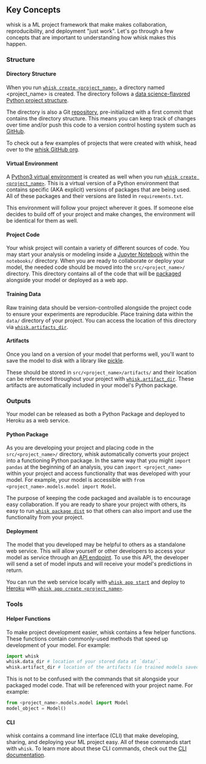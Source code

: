 ## Key Concepts

whisk is a ML project framework that make makes collaboration, reproducibility, and deployment "just work". Let's go through a few concepts that are important to understanding how whisk makes this happen.

### Structure

#### Directory Structure

When you run [`whisk create <project_name>`](cli_reference.html#whisk-create), a directory named <project_name> is created. The directory follows a [data science-flavored Python project structure](project_structure.html).

The directory is also a Git [repository](https://help.github.com/en/github/creating-cloning-and-archiving-repositories/about-repositories), pre-initialized with a first commit that contains the directory structure. This means you can keep track of changes over time and/or push this code to a version control hosting system such as [GitHub](https://github.com/).

To check out a few examples of projects that were created with whisk, head over to the [whisk GitHub org](https://github.com/whisk-ml).

#### Virtual Environment

A [Python3 virtual environment](https://docs.python.org/3/library/venv.html) is created as well when you run [`whisk create <project_name>`](cli_reference.html#whisk-create). This is a virtual version of a Python environment that contains specific (AKA explicit) versions of packages that are being used. All of these packages and their versions are listed in `requirements.txt`.

This environment will follow your project wherever it goes. If someone else decides to build off of your project and make changes, the environment will be identical for them as well.

#### Project Code

Your whisk project will contain a variety of different sources of code. You may start your analysis or modeling inside a [Jupyter Notebook](https://jupyter.org/) within the `notebooks/` directory. When you are ready to collaborate or deploy your model, the needed code should be moved into the `src/<project_name>/` directory. This directory contains all of the code that will be [packaged](#project-package) alongside your model or deployed as a web app.

#### Training Data

Raw training data should be version-controlled alongside the project code to ensure your experiments are reproducible. Place training data within the `data/` directory of your project. You can access the location of this directory via [`whisk.artifacts_dir`](autoapi/whisk/index.html#whisk.data_dir).

#### Artifacts

Once you land on a version of your model that performs well, you'll want to save the model to disk with a library like [pickle](https://docs.python.org/3/library/pickle.html).

These should be stored in `src/<project_name>/artifacts/` and their location can be referenced throughout your project with [`whisk.artifact_dir`](autoapi/whisk/index.html#whisk.artifacts_dir). These artifacts are automatically included in your model's Python package.

### Outputs

Your model can be released as both a Python Package and deployed to Heroku as a web service.

#### Python Package

As you are developing your project and placing code in the `src/<project_name>/` directory, whisk automatically converts your project into a functioning Python package. In the same way that you might `import pandas` at the beginning of an analysis, you can `import <project_name>` within your project and access functionality that was developed with your model. For example, your model is accessible with `from <project_name>.models.model import Model`.

The purpose of keeping the code packaged and available is to encourage easy collaboration. If you are ready to share your project with others, its easy to run [`whisk package dist`](cli_reference.html#whisk-package-dist) so that others can also import and use the functionality from your project.

#### Deployment

The model that you developed may be helpful to others as a standalone web service. This will allow yourself or other developers to access your model as service through an [API endpoint](https://smartbear.com/learn/performance-monitoring/api-endpoints/). To use this API, the developer will send a set of model inputs and will receive your model's predictions in return.

You can run the web service locally with [`whisk app start`](cli_reference.html#whisk-app-start) and deploy to [Heroku](https://www.heroku.com/) with [`whisk app create <project_name>`](cli_reference.html#whisk-app-create).

### Tools

#### Helper Functions

To make project development easier, whisk contains a few helper functions. These functions contain commonly-used methods that speed up development of your model. For example:

```py
import whisk
whisk.data_dir # location of your stored data at `data/`.
whisk.artifact_dir # location of the artifacts (ie trained models saved to disk) at `src/[PROJECT_NAME']/artifacts`
```

This is not to be confused with the commands that sit alongside your packaged model code. That will be referenced with your project name. For example:

```py
from <project_name>.models.model import Model
model_object = Model()
```

#### CLI

whisk contains a command line interface (CLI) that make developing, sharing, and deploying your ML project easy. All of these commands start with `whisk`. To learn more about these CLI commands, check out the [CLI documentation](cli_reference.html).
